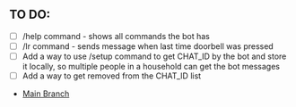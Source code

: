 ## TO DO:
- [ ] /help command - shows all commands the bot has
- [ ] /lr command - sends message when last time doorbell was pressed
- [ ] Add a way to use /setup command to get CHAT_ID by the bot and store it locally, so multiple people in a household can get the bot messages
- [ ] Add a way to get removed from the CHAT_ID list
- [Main Branch](https://github.com/SimpliAj/PiBellBot/tree/main)
